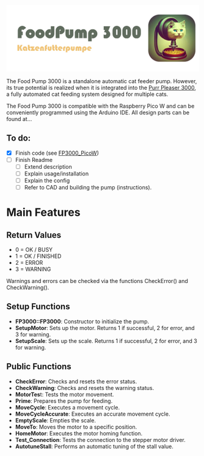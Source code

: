 ![Foodpump3000](img/FP3000_logo.jpg)

The Food Pump 3000 is a standalone automatic cat feeder pump.
However, its true potential is realized when it is integrated into the [Purr Pleaser 3000](https://github.com/Poing3000/PurrPleaser3000), a fully automated cat feeding system designed for multiple cats.

The Food Pump 3000 is compatible with the Raspberry Pico W and can be conveniently programmed using the Arduino IDE.
All design parts can be found at...


## To do:
- [x] Finish code (see [FP3000_PicoW](https://github.com/Poing3000/FoodPump3000/tree/main/FP3000_PicoW))
- [ ] Finish Readme
  - [ ]  Extend description
  - [ ]  Explain usage/installation
  - [ ]  Explain the config
  - [ ]  Refer to CAD and building the pump (instructions).

# Main Features
## Return Values
- 0 = OK / BUSY
- 1 = OK / FINISHED
- 2 = ERROR
- 3 = WARNING

Warnings and errors can be checked via the functions CheckError() and CheckWarning().

## Setup Functions
- **FP3000::FP3000**: Constructor to initialize the pump.
- **SetupMotor**: Sets up the motor. Returns 1 if successful, 2 for error, and 3 for warning.
- **SetupScale**: Sets up the scale. Returns 1 if successful, 2 for error, and 3 for warning.

## Public Functions
- **CheckError**: Checks and resets the error status.
- **CheckWarning**: Checks and resets the warning status.
- **MotorTes**t: Tests the motor movement.
- **Prime**: Prepares the pump for feeding.
- **MoveCycle**: Executes a movement cycle.
- **MoveCycleAccurate**: Executes an accurate movement cycle.
- **EmptyScale**: Empties the scale.
- **MoveTo**: Moves the motor to a specific position.
- **HomeMotor**: Executes the motor homing function.
- **Test_Connection**: Tests the connection to the stepper motor driver.
- **AutotuneStall**: Performs an automatic tuning of the stall value.
